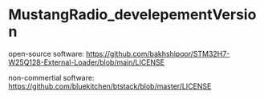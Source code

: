 # MustangRadio_develepementVersion

open-source software:
https://github.com/bakhshipoor/STM32H7-W25Q128-External-Loader/blob/main/LICENSE


non-commertial software:
https://github.com/bluekitchen/btstack/blob/master/LICENSE